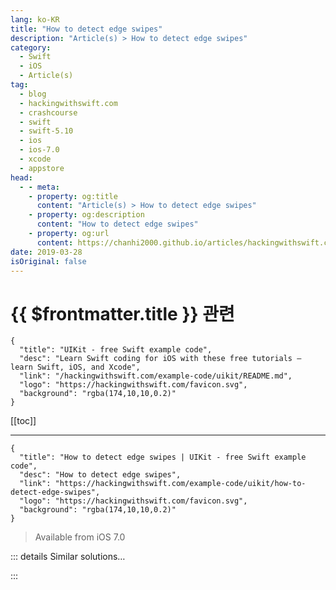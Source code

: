 ```yaml
---
lang: ko-KR
title: "How to detect edge swipes"
description: "Article(s) > How to detect edge swipes"
category:
  - Swift
  - iOS
  - Article(s)
tag: 
  - blog
  - hackingwithswift.com
  - crashcourse
  - swift
  - swift-5.10
  - ios
  - ios-7.0
  - xcode
  - appstore
head:
  - - meta:
    - property: og:title
      content: "Article(s) > How to detect edge swipes"
    - property: og:description
      content: "How to detect edge swipes"
    - property: og:url
      content: https://chanhi2000.github.io/articles/hackingwithswift.com/example-code/uikit/how-to-detect-edge-swipes.html
date: 2019-03-28
isOriginal: false
---
```


# {{ $frontmatter.title }} 관련

```component VPCard
{
  "title": "UIKit - free Swift example code",
  "desc": "Learn Swift coding for iOS with these free tutorials – learn Swift, iOS, and Xcode",
  "link": "/hackingwithswift.com/example-code/uikit/README.md",
  "logo": "https://hackingwithswift.com/favicon.svg",
  "background": "rgba(174,10,10,0.2)"
}
```

[[toc]]

---

```component VPCard
{
  "title": "How to detect edge swipes | UIKit - free Swift example code",
  "desc": "How to detect edge swipes",
  "link": "https://hackingwithswift.com/example-code/uikit/how-to-detect-edge-swipes",
  "logo": "https://hackingwithswift.com/favicon.svg",
  "background": "rgba(174,10,10,0.2)"
}
```

> Available from iOS 7.0

<!-- TODO: 작성 -->

<!--
Detecting pan gestures is easy enough with a regular `UIPanGestureRecognizer`, but there's a special gesture recognizer to use if you want to detect the user swiping from the edge of their screen. The example below demonstrates detecting the user swiping from the left edge of the screen:

```swift
override func viewDidLoad() {
    super.viewDidLoad()

    let edgePan = UIScreenEdgePanGestureRecognizer(target: self, action: #selector(screenEdgeSwiped))
    edgePan.edges = .left

    view.addGestureRecognizer(edgePan)
}

@objc func screenEdgeSwiped(_ recognizer: UIScreenEdgePanGestureRecognizer) {
    if recognizer.state == .recognized {
        print("Screen edge swiped!")
    }
}
```

-->

::: details Similar solutions…

<!--
/example-code/uikit/how-to-make-uitableviewcell-separators-go-edge-to-edge">How to make UITableViewCell separators go edge to edge 
/example-code/arkit/how-to-detect-images-using-arimagetrackingconfiguration">How to detect images using ARImageTrackingConfiguration 
/quick-start/swiftui/how-to-detect-the-location-of-a-tap-inside-a-view">How to detect the location of a tap inside a view 
/example-code/uikit/how-to-detect-keyboard-input-using-pressesbegan-and-pressesended">How to detect keyboard input using pressesBegan() and pressesEnded() 
/example-code/media/cidetectortypeface-how-to-detect-faces-in-a-uiimage">CIDetectorTypeFace: How to detect faces in a UIImage</a>
-->

:::

